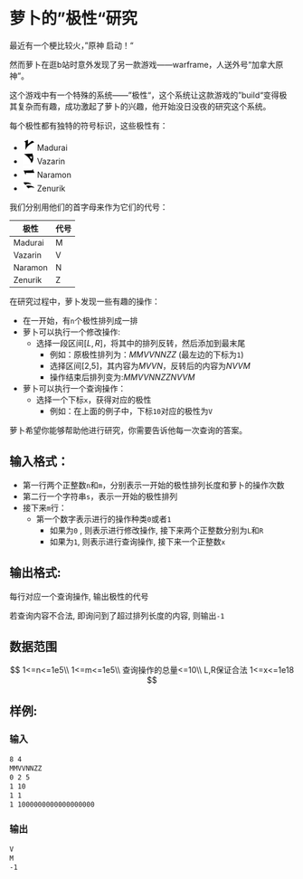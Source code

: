 # 萝卜的”极性“研究

最近有一个梗比较火，”原神 启动！“

然而萝卜在逛b站时意外发现了另一款游戏——warframe，人送外号“加拿大原神”。

这个游戏中有一个特殊的系统——”极性“，这个系统让这款游戏的”build“变得极其复杂而有趣，成功激起了萝卜的兴趣，他开始没日没夜的研究这个系统。

每个极性都有独特的符号标识，这些极性有：

-   [![Madurai Pol.svg](https://raw.githubusercontent.com/ProudCarrotG/tuChuang/main/21px-Madurai_Pol.svg.png)](https://warframe.huijiwiki.com/wiki/Polarity) Madurai 
-   [![Vazarin Pol.svg](https://raw.githubusercontent.com/ProudCarrotG/tuChuang/main/21px-Vazarin_Pol.svg.png)](https://warframe.huijiwiki.com/wiki/Polarity) Vazarin
-   [![Naramon Pol.svg](https://raw.githubusercontent.com/ProudCarrotG/tuChuang/main/21px-Naramon_Pol.svg.png)](https://warframe.huijiwiki.com/wiki/Polarity) Naramon 
-   [![Zenurik Pol.svg](https://raw.githubusercontent.com/ProudCarrotG/tuChuang/main/21px-Zenurik_Pol.svg.png)](https://warframe.huijiwiki.com/wiki/Polarity) Zenurik

我们分别用他们的首字母来作为它们的代号：

| 极性    | 代号 |
| ------- | ---- |
| Madurai | M    |
| Vazarin | V    |
| Naramon | N    |
| Zenurik | Z    |

在研究过程中，萝卜发现一些有趣的操作：

*   在一开始，有`n`个极性排列成一排
*   萝卜可以执行一个修改操作:
    *   选择一段区间$[L,R]$，将其中的排列反转，然后添加到最末尾
        *   例如：原极性排列为：$MMVVNNZZ$	(最左边的下标为`1`)
        *   选择区间[2,5]，其内容为$MVVN$，反转后的内容为$NVVM$
        *   操作结束后排列变为:$MMVVNNZZNVVM$
*   萝卜可以执行一个查询操作：
    *   选择一个下标`x`，获得对应的极性
        *   例如：在上面的例子中，下标`10`对应的极性为`V`

萝卜希望你能够帮助他进行研究，你需要告诉他每一次查询的答案。

## 输入格式：

*   第一行两个正整数`n`和`m`，分别表示一开始的极性排列长度和萝卜的操作次数
*   第二行一个字符串`s`，表示一开始的极性排列
*   接下来`m`行：
    *   第一个数字表示进行的操作种类`0`或者`1`
        *   如果为`0` , 则表示进行修改操作, 接下来两个正整数分别为`L`和`R`
        *   如果为`1`, 则表示进行查询操作, 接下来一个正整数`x`

## 输出格式:

每行对应一个查询操作, 输出极性的代号

若查询内容不合法, 即询问到了超过排列长度的内容, 则输出`-1`

## 数据范围

$$
1<=n<=1e5\\
1<=m<=1e5\\
查询操作的总量<=10\\
L,R保证合法
1<=x<=1e18
$$

## 样例:

### 输入

```
8 4
MMVVNNZZ
0 2 5
1 10
1 1
1 1000000000000000000
```

### 输出

```
V
M
-1
```



​		